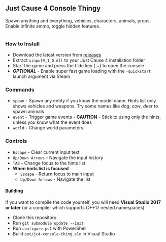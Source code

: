 ## Just Cause 4 Console Thingy
Spawn anything and everything, vehicles, characters, animals, props. Enable infinite ammo, toggle hidden features.

<p align="center"><img src="https://i.imgur.com/pDelm9v.png" alt=""></p>

### How to Install
 - Download the latest version from [releases](https://github.com/aaronkirkham/jc4-console-thingy/releases)
 - Extract `xinput9_1_0.dll` to your Just Cause 4 installation folder
 - Start the game and press the tilde key (`~) to open the console
 - ***OPTIONAL*** - Enable super fast game loading with the `-quickstart` launch argument via Steam

### Commands
 - `spawn` - Spawn any entity if you know the model name. Hints list only shows vehicles and weapons. Try some names like *dog*, *cow*, *deer* to spawn animals
 - `event` - Trigger game events - **CAUTION** - Stick to using only the hints, unless you know what the event does
 - `world` - Change world parameters

### Controls
 - `Escape` - Clear current input text
 - `Up/Down Arrows` - Navigate the input history
 - `TAB` - Change focus to the hints list
 - **When hints list is focused**
   - `Escape` - Return focus to main input
   - `Up/Down Arrows` - Navigate the list

#### Building
If you want to compile the code yourself, you will need **Visual Studio 2017 or later** (or a compiler which supports C++17 nested namespaces)
 - Clone this repository
 - Run `git submodule update --init`
 - Run `configure.ps1` with PowerShell
 - Build `out/jc4-console-thing.sln` in Visual Studio